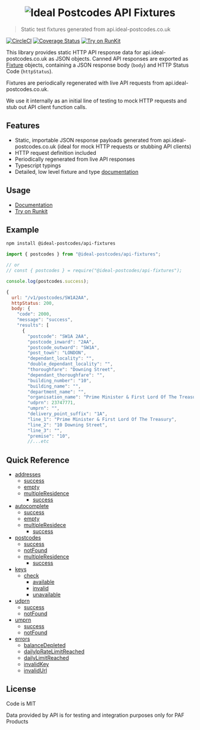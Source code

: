 <h1 align="center">
  <img src="https://img.ideal-postcodes.co.uk/API%20Fixtures%20Logo@3x.png" alt="Ideal Postcodes API Fixtures">
</h1>

> Static test fixtures generated from api.ideal-postcodes.co.uk

[![CircleCI](https://circleci.com/gh/ideal-postcodes/api-fixtures.svg?style=svg)](https://circleci.com/gh/ideal-postcodes/api-fixtures) 
[![Coverage Status](https://coveralls.io/repos/github/ideal-postcodes/api-fixtures/badge.svg?branch=master)](https://coveralls.io/github/ideal-postcodes/api-fixtures?branch=master)
[![Try on RunKit](https://badge.runkitcdn.com/@ideal-postcodes/api-fixtures.svg)](https://npm.runkit.com/@ideal-postcodes/api-fixtures)

This library provides static HTTP API response data for api.ideal-postcodes.co.uk as JSON objects. Canned API responses are exported as [Fixture](https://api-fixtures.ideal-postcodes.dev/interfaces/fixture.html) objects, containing a JSON response body (`body`) and HTTP Status Code (`httpStatus`).

Fixtures are periodically regenerated with live API requests from api.ideal-postcodes.co.uk.

We use it internally as an initial line of testing to mock HTTP requests and stub out API client function calls.

## Features

- Static, importable JSON response payloads generated from api.ideal-postcodes.co.uk (ideal for mock HTTP requests or stubbing API clients)
- HTTP request definition included
- Periodically regenerated from live API responses
- Typescript typings
- Detailed, low level fixture and type [documentation](https://api-fixtures.ideal-postcodes.dev/)

## Usage

- [Documentation](https://api-fixtures.ideal-postcodes.dev/)
- [Try on Runkit](https://npm.runkit.com/@ideal-postcodes/api-fixtures)

## Example

```bash
npm install @ideal-postcodes/api-fixtures
```

```javascript
import { postcodes } from "@ideal-postcodes/api-fixtures";

// or 
// const { postcodes } = require("@ideal-postcodes/api-fixtures");

console.log(postcodes.success);

{
  url: "/v1/postcodes/SW1A2AA",
  httpStatus: 200,
  body: {
    "code": 2000,
    "message": "success",
    "results": [
      {
        "postcode": "SW1A 2AA",
        "postcode_inward": "2AA",
        "postcode_outward": "SW1A",
        "post_town": "LONDON",
        "dependant_locality": "",
        "double_dependant_locality": "",
        "thoroughfare": "Downing Street",
        "dependant_thoroughfare": "",
        "building_number": "10",
        "building_name": "",
        "department_name": "",
        "organisation_name": "Prime Minister & First Lord Of The Treasury",
        "udprn": 23747771,
        "umprn": "",
        "delivery_point_suffix": "1A",
        "line_1": "Prime Minister & First Lord Of The Treasury",
        "line_2": "10 Downing Street",
        "line_3": "",
        "premise": "10",
        //...etc
```

## Quick Reference

- [addresses](https://api-fixtures.ideal-postcodes.dev/globals.html#addresses)
  - [success](https://api-fixtures.ideal-postcodes.dev/globals.html#addresses.success)
  - [empty](https://api-fixtures.ideal-postcodes.dev/globals.html#addresses.empty)
  - [multipleResidence](https://api-fixtures.ideal-postcodes.dev/globals.html#addresses.multipleresidence)
    - [success](https://api-fixtures.ideal-postcodes.dev/globals.html#addresses.multipleresidence.success-1)
- [autocomplete](https://api-fixtures.ideal-postcodes.dev/globals.html#autocomplete)
  - [success](https://api-fixtures.ideal-postcodes.dev/globals.html#autocomplete.success-1)
  - [empty](https://api-fixtures.ideal-postcodes.dev/globals.html#autocomplete.empty)
  - [multipleResidece](https://api-fixtures.ideal-postcodes.dev/globals.html#autocomplete.multipleresidence)
    - [success](https://api-fixtures.ideal-postcodes.dev/globals.html#autocomplete.multipleresidence.success-1)
- [postcodes](https://api-fixtures.ideal-postcodes.dev/globals.html#postcodes)
  - [success](https://api-fixtures.ideal-postcodes.dev/globals.html#postcodes.success)
  - [notFound](https://api-fixtures.ideal-postcodes.dev/globals.html#postcodes.notfound)
  - [multipleResidence](https://api-fixtures.ideal-postcodes.dev/globals.html#postcodes.multipleresidence)
    - [success](https://api-fixtures.ideal-postcodes.dev/globals.html#postcodes.multipleresidence.success-1)
- [keys](https://api-fixtures.ideal-postcodes.dev/globals.html#keys)
  - [check](https://api-fixtures.ideal-postcodes.dev/globals.html#keys.check)
    - [available](https://api-fixtures.ideal-postcodes.dev/globals.html#keys.check.available)
    - [invalid](https://api-fixtures.ideal-postcodes.dev/globals.html#keys.check.invalid)
    - [unavailable](https://api-fixtures.ideal-postcodes.dev/globals.html#keys.check.unavailable)
- [udprn](https://api-fixtures.ideal-postcodes.dev/globals.html#udprn)
  - [success](https://api-fixtures.ideal-postcodes.dev/globals.html#udprn.success)
  - [notFound](https://api-fixtures.ideal-postcodes.dev/globals.html#udprn.notfound)
- [umprn](https://api-fixtures.ideal-postcodes.dev/globals.html#umprn)
  - [success](https://api-fixtures.ideal-postcodes.dev/globals.html#umprn.success)
  - [notFound](https://api-fixtures.ideal-postcodes.dev/globals.html#umprn.notfound)
- [errors](https://api-fixtures.ideal-postcodes.dev/globals.html#errors)
  - [balanceDepleted](https://api-fixtures.ideal-postcodes.dev/globals.html#errors.balancedepleted)
  - [dailyIpRateLimitReached](https://api-fixtures.ideal-postcodes.dev/globals.html#errors.balancedepleted)
  - [dailyLimitReached](https://api-fixtures.ideal-postcodes.dev/globals.html#errors.dailylimitreached)
  - [invalidKey](https://api-fixtures.ideal-postcodes.dev/globals.html#errors.invalidkey)
  - [invalidUrl](https://api-fixtures.ideal-postcodes.dev/globals.html#errors.invalidurl)

## License

Code is MIT

Data provided by API is for testing and integration purposes only for PAF Products

